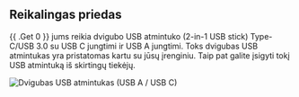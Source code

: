 ## Reikalingas priedas

{{ .Get 0 }} jums reikia dvigubo USB atmintuko (2-in-1 USB stick) Type-C/USB 3.0 su USB C jungtimi ir USB A jungtimi. Toks dvigubas USB atmintukas yra pristatomas kartu su jūsų įrenginiu. Taip pat galite įsigyti tokį USB atmintuką iš skirtingų tiekėjų.

![Dvigubas USB atmintukas (USB A / USB C)](/images/firmware/update/usb-dual-stick.svg)
